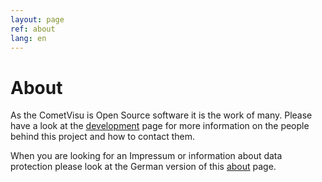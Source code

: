 ```yaml
---
layout: page
ref: about
lang: en
---
```


About
=====

As the CometVisu is Open Source software it is the work of many. Please
have a look at the [development](development) page for more information on the people
behind this project and how to contact them.

When you are looking for an Impressum or information about data protection please
look at the German version of this [about](about.de) page.